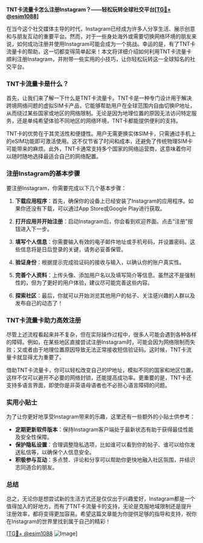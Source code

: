 **TNT卡流量卡怎么注册Instagram？——轻松玩转全球社交平台[[TG💪+ @esim1088](https://t.me/s/esim1088)]**

在当今这个社交媒体主导的时代，Instagram已经成为许多人分享生活、展示创意和与朋友互动的重要平台。然而，对于一些身处海外或需要切换网络环境的朋友来说，如何成功注册并使用Instagram可能会成为一个挑战。幸运的是，有了TNT卡流量卡的帮助，这一切都变得简单起来！本文将详细介绍如何利用TNT卡流量卡顺利注册Instagram，并附带一些实用的小技巧，让你轻松玩转这一全球知名的社交平台。

### TNT卡流量卡是什么？

首先，让我们来了解一下什么是TNT卡流量卡。TNT卡是一种专门设计用于解决跨境网络问题的虚拟SIM卡产品，它能够帮助用户在全球范围内自由切换IP地址，从而绕过某些国家或地区的网络限制。无论是因为地理位置的原因无法访问特定服务，还是单纯希望体验不同地区的网络环境，TNT卡都能提供便利的支持。

TNT卡的优势在于其灵活性和便捷性。用户无需更换实体SIM卡，只需通过手机上的eSIM功能即可激活使用。这不仅节省了时间和成本，还避免了传统物理SIM卡可能带来的麻烦。此外，TNT卡通常支持多个国家的网络运营商，这意味着你可以随时随地选择最适合自己的网络配置。

### 注册Instagram的基本步骤

要注册Instagram，你需要完成以下几个基本步骤：

1. **下载应用程序**：首先，确保你的设备上已经安装了Instagram的应用程序。如果你还没有下载，可以通过App Store或Google Play进行获取。
   
2. **打开应用并开始注册**：启动Instagram后，你会看到欢迎界面。点击“注册”按钮进入下一步。

3. **填写个人信息**：你需要输入有效的电子邮件地址或手机号码，并设置密码。这些信息将是日后登录的关键，请务必妥善保管。

4. **验证身份**：根据提示完成验证码的接收与输入，以确认你的账户真实性。

5. **完善个人资料**：上传头像、添加用户名以及填写简介等信息。虽然这不是强制性的，但为了更好的用户体验，建议尽可能完善这些内容。

6. **探索社区**：最后，你就可以开始浏览其他用户的帖子、关注感兴趣的人群以及发布自己的动态了！

### TNT卡流量卡助力高效注册

尽管上述流程看起来并不复杂，但在实际操作过程中，很多人可能会遇到各种各样的障碍。例如，在某些地区直接尝试注册Instagram时，可能会因为网络限制而失败；又或者由于地理位置原因导致无法正常接收短信验证码。这时候，TNT卡流量卡就显得尤为重要了。

借助TNT卡流量卡，你可以轻松改变自己的IP地址，模拟不同的国家和地区位置。这样不仅可以避开不必要的网络封锁，还能提高成功率。更重要的是，TNT卡还支持多语言界面，即使你是非英语母语者也不必担心语言障碍的问题。

### 实用小贴士

为了让你更好地享受Instagram带来的乐趣，这里还有一些额外的小贴士供参考：

- **定期更新软件版本**：保持Instagram客户端处于最新状态有助于获得最佳性能及安全性保障。
- **保护隐私设置**：合理调整隐私选项，比如谁可以看到你的帖子、谁可以给你发送私信等，以确保个人信息安全。
- **积极参与互动**：多点赞、评论和分享可以帮助你更快地融入社区氛围，并结识志同道合的朋友。

### 总结

总之，无论你是想尝试新的生活方式还是仅仅出于兴趣爱好，Instagram都是一个值得加入的好地方。而有了TNT卡流量卡的支持，无论是克服地域限制还是提升注册效率，都将变得更加容易。希望这篇文章能为你提供足够的指导和支持，祝你在Instagram的世界里找到属于自己的精彩！

[[TG💪+ @esim1088](https://t.me/s/esim1088) ![Image](https://i.postimg.cc/4NQfJmqS/Snipaste-2025-05-13-00-14-12.png)]